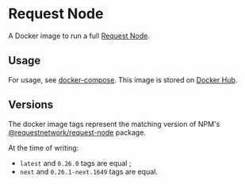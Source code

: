 # Request Node

A Docker image to run a full [Request Node](https://github.com/RequestNetwork/requestNetwork/tree/master/packages/request-node). 

## Usage 

For usage, see [docker-compose](../docker.compose.yml).
This image is stored on [Docker Hub](https://hub.docker.com/r/requestnetwork/request-node).

## Versions

The docker image tags represent the matching version of NPM's [@requestnetwork/request-node](https://www.npmjs.com/package/@requestnetwork/request-node) package.

At the time of writing:
- `latest` and `0.26.0` tags are equal ;
- `next` and `0.26.1-next.1649` tags are equal.
